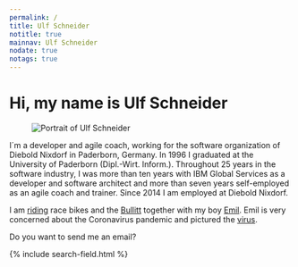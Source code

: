 ```yaml
---
permalink: /
title: Ulf Schneider
notitle: true
mainnav: Ulf Schneider
nodate: true
notags: true
---
```


<h1 class="breakout-l">Hi, my name is <span class="inline-block">Ulf Schneider</span></h1>

<figure>
<img class="w-100 fit-cover" src="/img/ulf/ulf-16x9-400.jpg" srcset="/img/ulf/ulf-16x9-400.jpg 400w, /img/ulf/ulf-16x9-600.jpg" alt="Portrait of Ulf Schneider">
</figure>

I´m a developer and agile coach, working for the software organization of Diebold Nixdorf in Paderborn, Germany. In 1996 I graduated at the University of Paderborn (Dipl.-Wirt. Inform.). Throughout 25 years in the software industry, I was more than ten years with IBM Global Services as a developer and software architect and more than seven years self-employed as an agile coach and trainer. Since 2014 I am employed at Diebold Nixdorf. 

I am [riding](/bike/cross-the-alps/) race bikes and the [Bullitt](/emil/2016-10-02/) together with my boy [Emil](/emil/emil-is-ready-for-the-beach/). Emil is very concerned about the Coronavirus pandemic and pictured the [virus](/emil-drawing/emil-pictured-the-coronavirus/).

Do you want to send me an <a onclick="sa()">email</a>?

<div class="mrt">
{% include search-field.html %}
</div>
